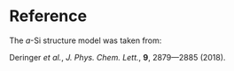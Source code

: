 Reference
=========

The $a$-Si structure model was taken from:

Deringer *et al.*, *J. Phys. Chem. Lett.*, **9**, 2879—2885 (2018).